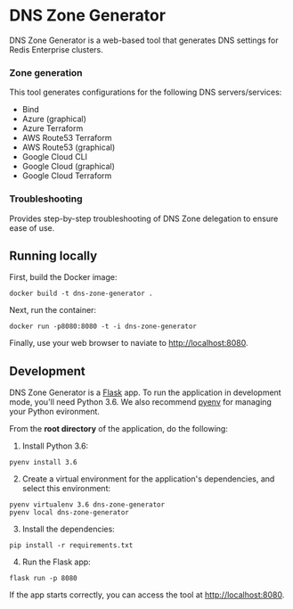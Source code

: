 # DNS Zone Generator

DNS Zone Generator is a web-based tool that generates DNS settings for Redis Enterprise clusters.

### Zone generation

This tool generates configurations for the following DNS servers/services:
- Bind
- Azure (graphical)
- Azure Terraform
- AWS Route53 Terraform
- AWS Route53 (graphical)
- Google Cloud CLI
- Google Cloud (graphical)
- Google Cloud Terraform

### Troubleshooting

Provides step-by-step troubleshooting of DNS Zone delegation to ensure ease of use.

## Running locally

First, build the Docker image:

```
docker build -t dns-zone-generator .
```

Next, run the container:

```
docker run -p8080:8080 -t -i dns-zone-generator
```

Finally, use your web browser to naviate to [http://localhost:8080](http://localhost:8080).

## Development

DNS Zone Generator is a [Flask](https://flask.palletsprojects.com/en/2.2.x/) app. To run the application in development mode, you'll need Python 3.6. We also recommend [pyenv](https://github.com/pyenv/pyenv#getting-pyenv) for managing your Python evironment.

From the **root directory** of the application, do the following:

1. Install Python 3.6:

```
pyenv install 3.6
```

2. Create a virtual environment for the application's dependencies, and select this environment:

```
pyenv virtualenv 3.6 dns-zone-generator
pyenv local dns-zone-generator
```

3. Install the dependencies:

```
pip install -r requirements.txt
```

4. Run the Flask app:

```
flask run -p 8080
```

If the app starts correctly, you can access the tool at [http://localhost:8080](http://localhost:8080).
